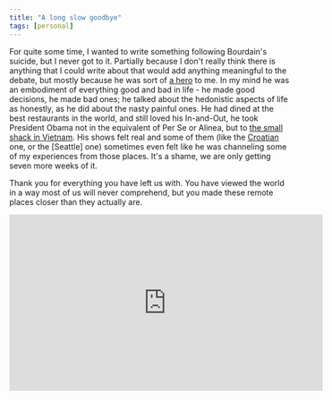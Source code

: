 ```yaml
---
title: "A long slow goodbye"
tags: [personal]
---
```


For quite some time, I wanted to write something following Bourdain's suicide, but I never got to it.
Partially because I don't really think there is anything that I could write about that would add anything meaningful to
the debate, but mostly because he was sort of [a hero](https://www.gocomics.com/pearlsbeforeswine/2013/06/19) to me. In my mind he was an embodiment of everything good and bad in life - he made good decisions, he made bad ones; he talked about the hedonistic aspects of life as honestly, as he did about the nasty painful ones. He had dined at the best restaurants in the world, and still loved his In-and-Out, he took President Obama not in the equivalent of Per Se or Alinea, but to [the small shack in Vietnam](https://www.youtube.com/watch?v=qFuPB6DheRs). His shows felt real and some of them (like the [Croatian](https://www.youtube.com/watch?v=B5wv0QloiMs) one, or the [Seattle] one) sometimes even felt like he was channeling some of my experiences from those places.
It's a shame, we are only getting seven more weeks of it.

Thank you for everything you have left us with. You have viewed the world in a way most of us will never comprehend, but you made these remote places closer than they actually are.


<iframe width="560" height="315" src="https://www.youtube.com/embed/RyUVNFBZ_X4" frameborder="0" allow="autoplay; encrypted-media" allowfullscreen></iframe>